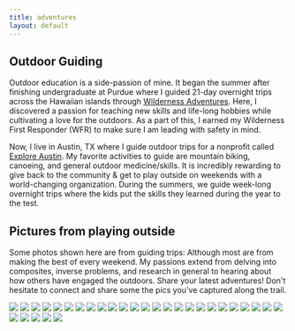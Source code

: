 ```yaml
---
title: adventures 
layout: default
---
```


## Outdoor Guiding

Outdoor education is a side-passion of mine. It began the summer after finishing undergraduate at Purdue where I guided 21-day overnight trips across the Hawaiian islands through [Wilderness Adventures](https://www.wildernessadventures.com). Here, I discovered a passion for teaching new skills and life-long hobbies while cultivating a love for the outdoors. As a part of this, I earned my Wilderness First Responder (WFR) to make sure I am leading with safety in mind. 

Now, I live in Austin, TX where I guide outdoor trips for a nonprofit called [Explore Austin](https://exploreaustin.org). My favorite activities to guide are mountain biking, canoeing, and general outdoor medicine/skills. It is incredibly rewarding to give back to the community & get to play outside on weekends with a world-changing organization. During the summers, we guide week-long overnight trips where the kids put the skills they learned during the year to the test. 

## Pictures from playing outside

Some photos shown here are from guiding trips: Although most are from making the best of every weekend. My passions extend from delving into composites, inverse problems, and research in general to hearing about how others have engaged the outdoors. Share your latest adventures! Don't hesitate to connect and share some the pics you've captured along the trail.

<img src="images/adventures/img1.jpeg" />
<img src="images/adventures/img2.jpeg" />
<img src="images/adventures/img3.jpeg" />
<img src="images/adventures/img4.jpeg" />
<img src="images/adventures/img5.jpeg" />
<img src="images/adventures/img6.jpeg" />
<img src="images/adventures/img7.jpeg" />
<img src="images/adventures/img8.jpeg" />
<img src="images/adventures/img9.jpeg" />
<img src="images/adventures/img10.jpeg" />
<img src="images/adventures/img11.jpeg" />
<img src="images/adventures/img12.jpeg" />
<img src="images/adventures/img13.jpeg" />
<img src="images/adventures/img14.jpeg" />
<img src="images/adventures/img15.jpeg" />
<img src="images/adventures/img16.jpeg" />
<img src="images/adventures/img17.jpeg" />
<img src="images/adventures/img18.jpeg" />
<img src="images/adventures/img19.jpeg" />
<img src="images/adventures/img20.jpeg" />
<img src="images/adventures/img21.jpeg" />
<img src="images/adventures/img22.jpeg" />
<img src="images/adventures/img23.jpeg" />
<img src="images/adventures/img24.jpeg" />
<img src="images/adventures/img25.jpeg" />
<img src="images/adventures/img26.jpeg" />
<img src="images/adventures/img27.jpeg" />
<img src="images/adventures/img28.jpeg" />
<img src="images/adventures/img29.jpeg" />
<img src="images/adventures/img30.jpeg" />

